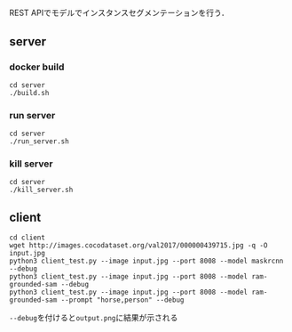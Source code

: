 # 
REST APIでモデルでインスタンスセグメンテーションを行う．


## server 
### docker build
```
cd server 
./build.sh
```
### run server 
```
cd server 
./run_server.sh
```
### kill server 
```
cd server 
./kill_server.sh
```

## client
```
cd client
wget http://images.cocodataset.org/val2017/000000439715.jpg -q -O input.jpg
python3 client_test.py --image input.jpg --port 8008 --model maskrcnn --debug
python3 client_test.py --image input.jpg --port 8008 --model ram-grounded-sam --debug
python3 client_test.py --image input.jpg --port 8008 --model ram-grounded-sam --prompt "horse,person" --debug
```
`--debug`を付けると`output.png`に結果が示される